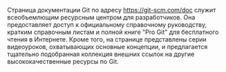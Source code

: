 Страница документации Git по адресу https://git-scm.com/doc служит всеобъемлющим ресурсным центром для разработчиков. Она предоставляет доступ к официальному справочному руководству, кратким справочным листам и полной книге "Pro Git" для бесплатного чтения в Интернете. Кроме того, на странице представлены серии видеоуроков, охватывающих основные концепции, и предлагается тщательно подобранная коллекция внешних ссылок на другие высококачественные ресурсы по Git.